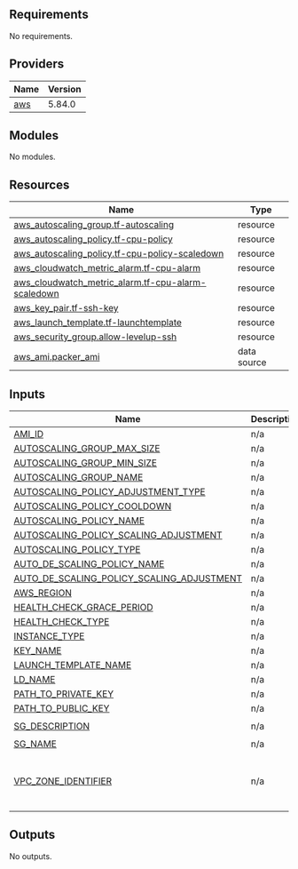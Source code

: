 <!-- BEGIN_TF_DOCS -->
## Requirements

No requirements.

## Providers

| Name | Version |
|------|---------|
| <a name="provider_aws"></a> [aws](#provider\_aws) | 5.84.0 |

## Modules

No modules.

## Resources

| Name | Type |
|------|------|
| [aws_autoscaling_group.tf-autoscaling](https://registry.terraform.io/providers/hashicorp/aws/latest/docs/resources/autoscaling_group) | resource |
| [aws_autoscaling_policy.tf-cpu-policy](https://registry.terraform.io/providers/hashicorp/aws/latest/docs/resources/autoscaling_policy) | resource |
| [aws_autoscaling_policy.tf-cpu-policy-scaledown](https://registry.terraform.io/providers/hashicorp/aws/latest/docs/resources/autoscaling_policy) | resource |
| [aws_cloudwatch_metric_alarm.tf-cpu-alarm](https://registry.terraform.io/providers/hashicorp/aws/latest/docs/resources/cloudwatch_metric_alarm) | resource |
| [aws_cloudwatch_metric_alarm.tf-cpu-alarm-scaledown](https://registry.terraform.io/providers/hashicorp/aws/latest/docs/resources/cloudwatch_metric_alarm) | resource |
| [aws_key_pair.tf-ssh-key](https://registry.terraform.io/providers/hashicorp/aws/latest/docs/resources/key_pair) | resource |
| [aws_launch_template.tf-launchtemplate](https://registry.terraform.io/providers/hashicorp/aws/latest/docs/resources/launch_template) | resource |
| [aws_security_group.allow-levelup-ssh](https://registry.terraform.io/providers/hashicorp/aws/latest/docs/resources/security_group) | resource |
| [aws_ami.packer_ami](https://registry.terraform.io/providers/hashicorp/aws/latest/docs/data-sources/ami) | data source |

## Inputs

| Name | Description | Type | Default | Required |
|------|-------------|------|---------|:--------:|
| <a name="input_AMI_ID"></a> [AMI\_ID](#input\_AMI\_ID) | n/a | `string` | `"ami-09d3b3274b6c5d4aa"` | no |
| <a name="input_AUTOSCALING_GROUP_MAX_SIZE"></a> [AUTOSCALING\_GROUP\_MAX\_SIZE](#input\_AUTOSCALING\_GROUP\_MAX\_SIZE) | n/a | `number` | `2` | no |
| <a name="input_AUTOSCALING_GROUP_MIN_SIZE"></a> [AUTOSCALING\_GROUP\_MIN\_SIZE](#input\_AUTOSCALING\_GROUP\_MIN\_SIZE) | n/a | `number` | `1` | no |
| <a name="input_AUTOSCALING_GROUP_NAME"></a> [AUTOSCALING\_GROUP\_NAME](#input\_AUTOSCALING\_GROUP\_NAME) | n/a | `string` | `"tf-autoscaling"` | no |
| <a name="input_AUTOSCALING_POLICY_ADJUSTMENT_TYPE"></a> [AUTOSCALING\_POLICY\_ADJUSTMENT\_TYPE](#input\_AUTOSCALING\_POLICY\_ADJUSTMENT\_TYPE) | n/a | `string` | `"ChangeInCapacity"` | no |
| <a name="input_AUTOSCALING_POLICY_COOLDOWN"></a> [AUTOSCALING\_POLICY\_COOLDOWN](#input\_AUTOSCALING\_POLICY\_COOLDOWN) | n/a | `string` | `"200"` | no |
| <a name="input_AUTOSCALING_POLICY_NAME"></a> [AUTOSCALING\_POLICY\_NAME](#input\_AUTOSCALING\_POLICY\_NAME) | n/a | `string` | `"tf-cpu-policy"` | no |
| <a name="input_AUTOSCALING_POLICY_SCALING_ADJUSTMENT"></a> [AUTOSCALING\_POLICY\_SCALING\_ADJUSTMENT](#input\_AUTOSCALING\_POLICY\_SCALING\_ADJUSTMENT) | n/a | `string` | `"1"` | no |
| <a name="input_AUTOSCALING_POLICY_TYPE"></a> [AUTOSCALING\_POLICY\_TYPE](#input\_AUTOSCALING\_POLICY\_TYPE) | n/a | `string` | `"SimpleScaling"` | no |
| <a name="input_AUTO_DE_SCALING_POLICY_NAME"></a> [AUTO\_DE\_SCALING\_POLICY\_NAME](#input\_AUTO\_DE\_SCALING\_POLICY\_NAME) | n/a | `string` | `"tf-cpu-policy-scaledown"` | no |
| <a name="input_AUTO_DE_SCALING_POLICY_SCALING_ADJUSTMENT"></a> [AUTO\_DE\_SCALING\_POLICY\_SCALING\_ADJUSTMENT](#input\_AUTO\_DE\_SCALING\_POLICY\_SCALING\_ADJUSTMENT) | n/a | `string` | `"-1"` | no |
| <a name="input_AWS_REGION"></a> [AWS\_REGION](#input\_AWS\_REGION) | n/a | `string` | `"us-east-1"` | no |
| <a name="input_HEALTH_CHECK_GRACE_PERIOD"></a> [HEALTH\_CHECK\_GRACE\_PERIOD](#input\_HEALTH\_CHECK\_GRACE\_PERIOD) | n/a | `number` | `200` | no |
| <a name="input_HEALTH_CHECK_TYPE"></a> [HEALTH\_CHECK\_TYPE](#input\_HEALTH\_CHECK\_TYPE) | n/a | `string` | `"EC2"` | no |
| <a name="input_INSTANCE_TYPE"></a> [INSTANCE\_TYPE](#input\_INSTANCE\_TYPE) | n/a | `string` | `"t2.micro"` | no |
| <a name="input_KEY_NAME"></a> [KEY\_NAME](#input\_KEY\_NAME) | n/a | `string` | `"tf-ssh-key"` | no |
| <a name="input_LAUNCH_TEMPLATE_NAME"></a> [LAUNCH\_TEMPLATE\_NAME](#input\_LAUNCH\_TEMPLATE\_NAME) | n/a | `string` | `"tf-launchtemplate"` | no |
| <a name="input_LD_NAME"></a> [LD\_NAME](#input\_LD\_NAME) | n/a | `string` | `"centos"` | no |
| <a name="input_PATH_TO_PRIVATE_KEY"></a> [PATH\_TO\_PRIVATE\_KEY](#input\_PATH\_TO\_PRIVATE\_KEY) | n/a | `string` | `"levelup_key"` | no |
| <a name="input_PATH_TO_PUBLIC_KEY"></a> [PATH\_TO\_PUBLIC\_KEY](#input\_PATH\_TO\_PUBLIC\_KEY) | n/a | `string` | `"levelup_key.pub"` | no |
| <a name="input_SG_DESCRIPTION"></a> [SG\_DESCRIPTION](#input\_SG\_DESCRIPTION) | n/a | `string` | `"security group that allows ssh connection"` | no |
| <a name="input_SG_NAME"></a> [SG\_NAME](#input\_SG\_NAME) | n/a | `string` | `"allow-levelup-ssh"` | no |
| <a name="input_VPC_ZONE_IDENTIFIER"></a> [VPC\_ZONE\_IDENTIFIER](#input\_VPC\_ZONE\_IDENTIFIER) | n/a | `list(any)` | <pre>[<br/>  "subnet-0e5871e683b310bc3",<br/>  "subnet-04b04399210978637"<br/>]</pre> | no |

## Outputs

No outputs.
<!-- END_TF_DOCS -->